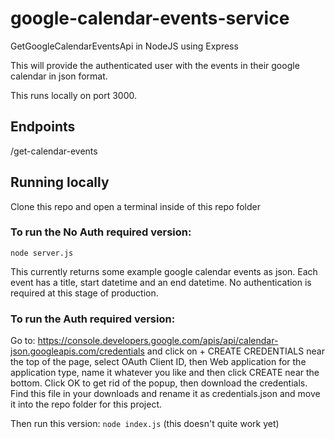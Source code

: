 # google-calendar-events-service
GetGoogleCalendarEventsApi in NodeJS using Express

This will provide the authenticated user with the events in their google calendar in json format.

This runs locally on port 3000.

## Endpoints

/get-calendar-events

## Running locally

Clone this repo and open a terminal inside of this repo folder

### To run the No Auth required version: 

  `node server.js`
  
  This currently returns some example google calendar events as json.
  Each event has a title, start datetime and an end datetime.
  No authentication is required at this stage of production.


### To run the Auth required version:

  Go to: https://console.developers.google.com/apis/api/calendar-json.googleapis.com/credentials
   and click on + CREATE CREDENTIALS near the top of the page, select OAuth Client ID, then Web application for the application type,
   name it whatever you like and then click CREATE near the bottom. Click OK to get rid of the popup, then download the credentials.
   Find this file in your downloads and rename it as credentials.json and move it into the repo folder for this project. 

   Then run this version: `node index.js` (this doesn't quite work yet)